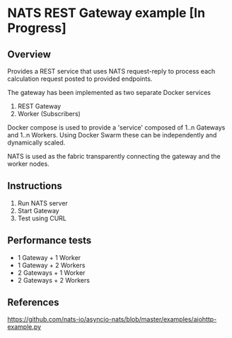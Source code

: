 # NATS REST Gateway example [In Progress]

## Overview

Provides a REST service that uses NATS request-reply to process each calculation request posted to provided endpoints.

The gateway has been implemented as two separate Docker services

1. REST Gateway
2. Worker (Subscribers)

Docker compose is used to provide a 'service' composed of 1..n Gateways and 1..n Workers.  Using Docker Swarm these 
can be independently and dynamically scaled.

NATS is used as the fabric transparently connecting the gateway and the worker nodes. 

## Instructions

1. Run NATS server
2. Start Gateway
3. Test using CURL 

## Performance tests

* 1 Gateway + 1 Worker
* 1 Gateway + 2 Workers
* 2 Gateways + 1 Worker
* 2 Gateways + 2 Workers

## References 

https://github.com/nats-io/asyncio-nats/blob/master/examples/aiohttp-example.py
